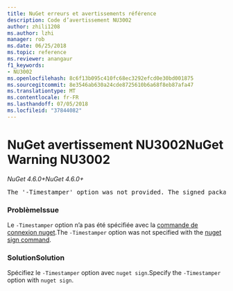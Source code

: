 ```yaml
---
title: NuGet erreurs et avertissements référence
description: Code d’avertissement NU3002
author: zhili1208
ms.author: lzhi
manager: rob
ms.date: 06/25/2018
ms.topic: reference
ms.reviewer: anangaur
f1_keywords:
- NU3002
ms.openlocfilehash: 8c6f13b095c410fc68ec3292efcd0e30bd001875
ms.sourcegitcommit: 8e3546ab630a24cde8725610b6a68f8eb87afa47
ms.translationtype: MT
ms.contentlocale: fr-FR
ms.lasthandoff: 07/05/2018
ms.locfileid: "37844082"
---
```

# <a name="nuget-warning-nu3002"></a><span data-ttu-id="cd786-103">NuGet avertissement NU3002</span><span class="sxs-lookup"><span data-stu-id="cd786-103">NuGet Warning NU3002</span></span>

<span data-ttu-id="cd786-104">*NuGet 4.6.0+*</span><span class="sxs-lookup"><span data-stu-id="cd786-104">*NuGet 4.6.0+*</span></span>

<pre>The '-Timestamper' option was not provided. The signed package will not be timestamped.</pre>

### <a name="issue"></a><span data-ttu-id="cd786-105">Problème</span><span class="sxs-lookup"><span data-stu-id="cd786-105">Issue</span></span>
<span data-ttu-id="cd786-106">Le `-Timestamper` option n’a pas été spécifiée avec la [commande de connexion nuget](../../tools/cli-ref-sign.md).</span><span class="sxs-lookup"><span data-stu-id="cd786-106">The `-Timestamper` option was not specified with the [nuget sign command](../../tools/cli-ref-sign.md).</span></span>

### <a name="solution"></a><span data-ttu-id="cd786-107">Solution</span><span class="sxs-lookup"><span data-stu-id="cd786-107">Solution</span></span>
<span data-ttu-id="cd786-108">Spécifiez le `-Timestamper` option avec `nuget sign`.</span><span class="sxs-lookup"><span data-stu-id="cd786-108">Specify the `-Timestamper` option with `nuget sign`.</span></span>